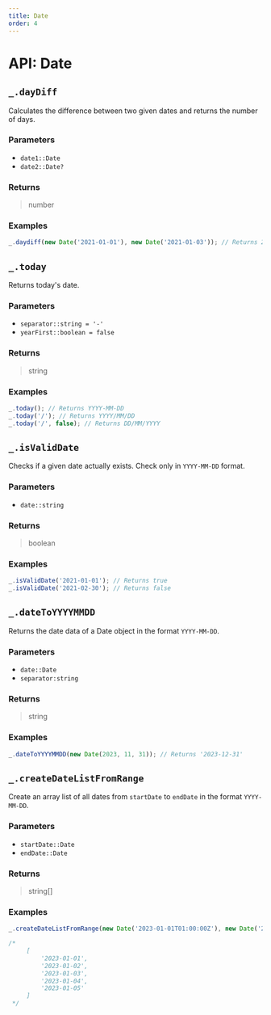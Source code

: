 ```yaml
---
title: Date
order: 4
---
```


# API: Date

## `_.dayDiff`

Calculates the difference between two given dates and returns the number of days.

### Parameters

- `date1::Date`
- `date2::Date?`

### Returns

> number

### Examples

```javascript
_.daydiff(new Date('2021-01-01'), new Date('2021-01-03')); // Returns 2
```

## `_.today`

Returns today's date.

### Parameters

- `separator::string = '-'`
- `yearFirst::boolean = false`

### Returns

> string

### Examples

```javascript
_.today(); // Returns YYYY-MM-DD
_.today('/'); // Returns YYYY/MM/DD
_.today('/', false); // Returns DD/MM/YYYY
```

## `_.isValidDate`

Checks if a given date actually exists. Check only in `YYYY-MM-DD` format.

### Parameters

- `date::string`

### Returns

> boolean

### Examples

```javascript
_.isValidDate('2021-01-01'); // Returns true
_.isValidDate('2021-02-30'); // Returns false
```

## `_.dateToYYYYMMDD`

Returns the date data of a Date object in the format `YYYY-MM-DD`.

### Parameters

- `date::Date`
- `separator:string`

### Returns

> string

### Examples

```javascript
_.dateToYYYYMMDD(new Date(2023, 11, 31)); // Returns '2023-12-31'
```

## `_.createDateListFromRange`

Create an array list of all dates from `startDate` to `endDate` in the format `YYYY-MM-DD`.

### Parameters

- `startDate::Date`
- `endDate::Date`

### Returns

> string[]

### Examples

```javascript
_.createDateListFromRange(new Date('2023-01-01T01:00:00Z'), new Date('2023-01-05T01:00:00Z'));

/*
	 [
		 '2023-01-01',
		 '2023-01-02',
		 '2023-01-03',
		 '2023-01-04',
		 '2023-01-05'
	 ]
 */
```
